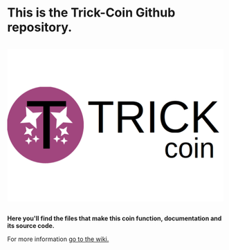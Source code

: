 # This is the Trick-Coin Github repository. 
<p style="display: inline-block;"><img style="display: inline-block;" src="https://raw.githubusercontent.com/DevMa7e1/Trick-Coin/main/Trick-Coin.png" width=500 heoght=300></p>


**Here you'll find the files that make this coin function, documentation and its source code.**

For more information <a href="https://github.com/DevMa7e1/Trick-Coin/wiki">go to the wiki.</a>
